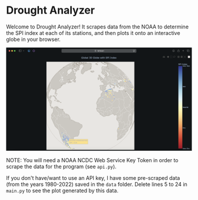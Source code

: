 # Drought Analyzer

Welcome to Drought Analyzer! It scrapes data from the NOAA to determine the SPI index at each of its stations, and then plots it onto an interactive globe in your browser.

![Map](map.png)

NOTE: You will need a NOAA NCDC Web Service Key Token in order to scrape the data for the program (see `api.py`).

If you don't have/want to use an API key, I have some pre-scraped data (from the years 1980-2022) saved in the `data` folder. Delete lines 5 to 24 in `main.py` to see the plot generated by this data.